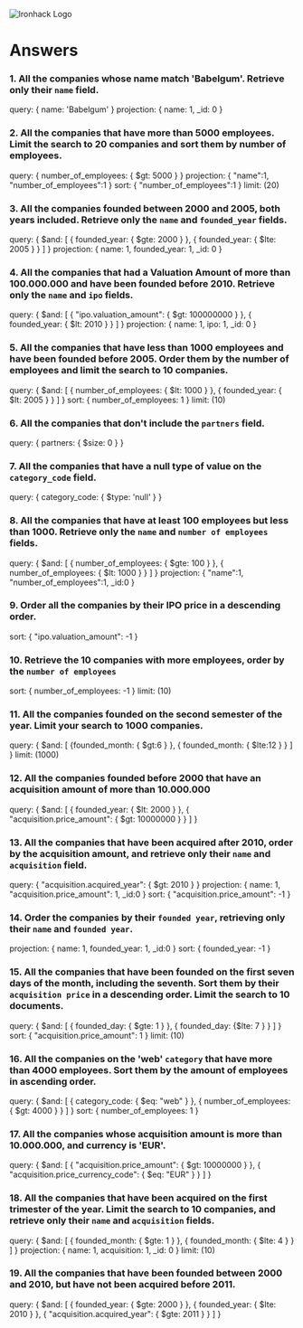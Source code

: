 ![Ironhack Logo](https://i.imgur.com/1QgrNNw.png)

# Answers

### 1. All the companies whose name match 'Babelgum'. Retrieve only their `name` field.

query: { name: 'Babelgum' }
projection: { name: 1, _id: 0 } 

<!-- db.companies.find({ name: "Babelgum" }, { name: 1, _id: 0}).pretty(); -->

### 2. All the companies that have more than 5000 employees. Limit the search to 20 companies and sort them by **number of employees**.

query: { number_of_employees: { $gt: 5000 } }
projection: { "name":1, "number_of_employees":1 }
sort: { "number_of_employees":1 }
limit: (20)

<!-- db.companies.find({ number_of_employees: { $gt: 5000 } }, { "name":1, "number_of_employees":1 }).sort({ "number_of_employees":1 }).limit(20).pretty(); -->

### 3. All the companies founded between 2000 and 2005, both years included. Retrieve only the `name` and `founded_year` fields.

query: { $and: [ { founded_year: { $gte: 2000 } }, { founded_year: { $lte: 2005 } } ] }
projection: { name: 1, founded_year: 1, _id: 0 }

<!-- db.companies.find({ $and: [ { founded_year: { $gte: 2000 } }, { founded_year: { $lte: 2005 } } ] }, { name: 1, founded_year: 1, _id: 0 }).pretty(); -->

### 4. All the companies that had a Valuation Amount of more than 100.000.000 and have been founded before 2010. Retrieve only the `name` and `ipo` fields.

query: { $and: [ { "ipo.valuation_amount": { $gt: 100000000 } }, { founded_year: { $lt: 2010 } } ] }
projection: { name: 1, ipo: 1, _id: 0 }

<!-- db.companies.find({ $and: [ { "ipo.valuation_amount": { $gt: 100000000 } }, { founded_year: { $lt: 2010 } } ] }, { name: 1, ipo: 1, _id: 0 }).pretty(); -->

### 5. All the companies that have less than 1000 employees and have been founded before 2005. Order them by the number of employees and limit the search to 10 companies.

query: { $and: [ { number_of_employees: { $lt: 1000 } }, { founded_year: { $lt: 2005 } } ] }
sort: { number_of_employees: 1 }
limit: (10)

<!-- db.companies.find({ $and: [ { number_of_employees: { $lt: 1000 } }, { founded_year: { $lt: 2005 } } ] }).sort({ number_of_employees: 1 }).limit(10).pretty(); -->

### 6. All the companies that don't include the `partners` field.

query: { partners: { $size: 0 } }

<!-- db.companies.find({ partners: { $size: 0 } }).pretty(); -->

### 7. All the companies that have a null type of value on the `category_code` field.

query: { category_code: { $type: 'null' } }

<!-- db.companies.find({ category_code: { $type: 'null' } }).pretty(); -->

### 8. All the companies that have at least 100 employees but less than 1000. Retrieve only the `name` and `number of employees` fields.

query: { $and: [ { number_of_employees: { $gte: 100 } }, { number_of_employees: { $lt: 1000 } } ] }
projection: { "name":1, "number_of_employees":1, _id:0 }

<!-- db.companies.find({ $and: [ { number_of_employees: { $gte: 100 } }, { number_of_employees: { $lt: 1000 } } ] }, { "name":1, "number_of_employees":1, _id:0 }).pretty(); -->

### 9. Order all the companies by their IPO price in a descending order.

sort: { "ipo.valuation_amount": -1 }

<!-- db.companies.find().sort({"ipo.valuation_amount":-1}).pretty(); -->

### 10. Retrieve the 10 companies with more employees, order by the `number of employees`

sort: { number_of_employees: -1 }
limit: (10)

<!-- db.companies.find().sort({ number_of_employees: -1 }).limit(10).pretty(); -->

### 11. All the companies founded on the second semester of the year. Limit your search to 1000 companies.

query: { $and: [ {founded_month: { $gt:6 } }, { founded_month: { $lte:12 } } ] }
limit: (1000)

<!-- db.companies.find({ $and: [ {founded_month: { $gt:6 } }, { founded_month: { $lte:12 } } ] }).limit(1000).pretty(); -->

### 12. All the companies founded before 2000 that have an acquisition amount of more than 10.000.000

query: { $and: [ { founded_year: { $lt: 2000 } }, { "acquisition.price_amount": { $gt: 10000000 } } ] }

<!-- db.companies.find({ $and: [ { founded_year: { $lt: 2000 } }, { "acquisition.price_amount": { $gt: 10000000 } } ] }).pretty(); -->

### 13. All the companies that have been acquired after 2010, order by the acquisition amount, and retrieve only their `name` and `acquisition` field.

query: { "acquisition.acquired_year": { $gt: 2010 } }
projection: { name: 1, "acquisition.price_amount": 1, _id:0 }
sort: { "acquisition.price_amount": -1 }

<!-- db.companies.find({ "acquisition.acquired_year": { $gt: 2010 } }, { name: 1, "acquisition.price_amount": 1, _id:0 }).sort({ "acquisition.price_amount": -1 }).pretty(); -->

### 14. Order the companies by their `founded year`, retrieving only their `name` and `founded year`.

projection: { name: 1, founded_year: 1, _id:0 }
sort: { founded_year: -1 }

<!-- db.companies.find({ name: 1, founded_year: 1, _id:0 }).sort({ founded_year: -1 }).pretty(); -->

### 15. All the companies that have been founded on the first seven days of the month, including the seventh. Sort them by their `acquisition price` in a descending order. Limit the search to 10 documents.

query: { $and: [ { founded_day: { $gte: 1 } }, { founded_day: {$lte: 7 } } ] }
sort: { "acquisition.price_amount": 1 }
limit: (10)

<!-- db.companies.find({ $and: [ { founded_day: { $gte: 1 } }, { founded_day: {$lte: 7 } } ] }).sort({ "acquisition.price_amount": 1 }).limit(10).pretty(); -->

### 16. All the companies on the 'web' `category` that have more than 4000 employees. Sort them by the amount of employees in ascending order.

query: { $and: [ { category_code: { $eq: "web" } }, { number_of_employees: { $gt: 4000 } } ] }
sort: { number_of_employees: 1 }

<!-- db.companies.find({ $and: [ { category_code: { $eq: "web" } }, { number_of_employees: { $gt: 4000 } } ] }).sort({ number_of_employees: 1 }).pretty(); -->

### 17. All the companies whose acquisition amount is more than 10.000.000, and currency is 'EUR'.

query: { $and: [ { "acquisition.price_amount": { $gt: 10000000 } }, { "acquisition.price_currency_code": { $eq: "EUR" } } ] }

<!-- db.companies.find({ $and: [ { "acquisition.price_amount": { $gt: 10000000 } }, { "acquisition.price_currency_code": { $eq: "EUR" } } ] }).pretty(); -->

### 18. All the companies that have been acquired on the first trimester of the year. Limit the search to 10 companies, and retrieve only their `name` and `acquisition` fields.

query: { $and: [ { founded_month: { $gte: 1 } }, { founded_month: { $lte: 4 } } ] }
projection: { name: 1, acquisition: 1, _id: 0 }
limit: (10)

<!-- db.companies.find({ $and: [ { founded_month: { $gte: 1 } }, { founded_month: { $lte: 4 } } ] }, { name: 1, acquisition: 1, _id: 0 }).limit(10).pretty(); -->

### 19. All the companies that have been founded between 2000 and 2010, but have not been acquired before 2011.

query: { $and: [ { founded_year: { $gte: 2000 } }, { founded_year: { $lte: 2010 } }, { "acquisition.acquired_year": { $gte: 2011 } } ] }

<!-- db.companies.find({ $and: [ { founded_year: { $gte: 2000 } }, { founded_year: { $lte: 2010 } }, { "acquisition.acquired_year": { $gte: 2011 } } ] }).pretty(); -->